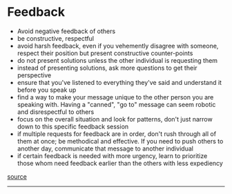 # Feedback

- Avoid negative feedback of others
- be constructive, respectful
- avoid harsh feedback, even if you vehemently disagree with someone, respect their position but present constructive counter-points
- do not present solutions unless the other individual is requesting them
- instead of presenting solutions, ask more questions to get their perspective
- ensure that you've listened to everything they've said and understand it before you speak up
- find a way to make your message unique to the other person you are speaking with. Having a "canned", "go to" message can seem robotic and disrespectful to others
- focus on the overall situation and look for patterns, don't just narrow down to this specific feedback session
- if multiple requests for feedback are in order, don't rush through all of them at once; be methodical and effective. If you need to push others to another day, communicate that message to another individual
- if certain feedback is needed with more urgency, learn to prioritize those whom need feedback earlier than the others with less expediency

[source](https://dev.to/nazanin1369/how-to-give-effective-feedback-33kh)

--- 